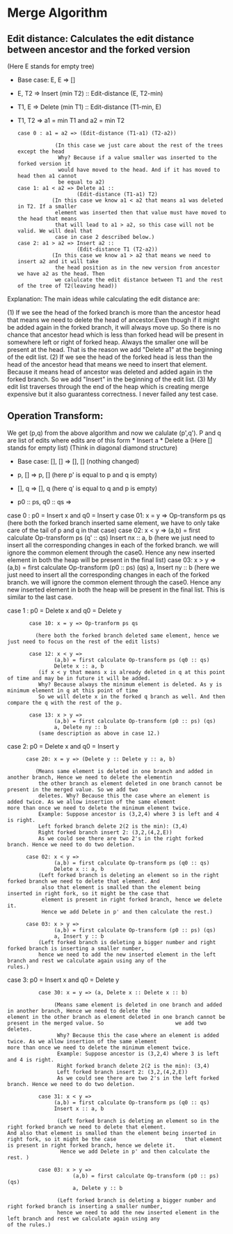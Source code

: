 # Merge Algorithm

## Edit distance: Calculates the edit distance between ancestor and the forked version 
(Here E stands for empty tree)
- Base case: E, E => []

- E, T2 => Insert (min T2) :: Edit-distance (E, T2-min)

- T1, E => Delete (min T1) :: Edit-distance (T1-min, E) 

- T1, T2 => 
  a1 = min T1 and a2 = min T2
      
      case 0 : a1 = a2 => (Edit-distance (T1-a1) (T2-a2)) 
      
                  (In this case we just care about the rest of the trees except the head
                   Why? Because if a value smaller was inserted to the forked version it
                   would have moved to the head. And if it has moved to head then a1 cannot
                   be equal to a2)
      case 1: a1 < a2 => Delete a1 :: 
                         (Edit-distance (T1-a1) T2)       
                 (In this case we know a1 < a2 that means a1 was deleted in T2. If a smaller
                  element was inserted then that value must have moved to the head that means 
                  that will lead to a1 > a2, so this case will not be valid. We will deal that
                  case in case 2 described below.)
      case 2: a1 > a2 => Insert a2 ::
                         (Edit-distance T1 (T2-a2))       
                 (In this case we know a1 > a2 that means we need to insert a2 and it will take 
                  the head position as in the new version from ancestor we have a2 as the head. Then 
                  we calulcate the edit distance between T1 and the rest of the tree of T2(leaving head))
                  
Explanation: The main ideas while calculating the edit distance are:

(1) If we see the head of the forked branch is more than the ancestor head that means we need to delete the head of ancestor.Even though if it might be added again in the forked branch, it will always move up. So there is no chance that ancestor head which is less than forked head will be present in somewhere left or right of forked heap. Always the smaller one will be present at the head. That is the reason we add "Delete a1" at the beginning of the edit list.
(2) If we see the head of the forked head is less than the head of the ancestor head that means we need to insert that
    element. Because it means head of ancestor was deleted and added again in the forked branch. So we add "Insert" in the 
    beginning of the edit list.
(3) My edit list traverses through the end of the heap which is creating merge expensive but it also guarantess correctness. I never failed any test case.
                                                           
## Operation Transform: 

We get (p,q) from the above algorithm and now we calulate (p',q'). P and q are list of edits where edits are of this form
    * Insert a
    * Delete a
(Here [] stands for empty list)         (Think in diagonal diamond structure)

- Base case: [], [] => [], []               (nothing changed)

- p, [] => p, []                            (here p' is equal to p and q is empty)

- [], q => [], q                            (here q' is equal to q and p is empty)

- p0 :: ps, q0 :: qs => 

case 0 : p0 = Insert x and q0 = Insert y
           case 01: x = y => Op-transform ps qs         
              (here both the forked branch inserted same element, we have to only take care                                                 of the tail of p and q in that case)
           case 02: x < y => 
                   (a,b) = first calculate Op-transform ps (q' :: qs) 
                   Insert nx :: a, b
              (here we just need to insert all the corresponding changes in each of the forked branch. we will 
              ignore the common element through the case0. Hence any new inserted element in both the heap will
              be present in the final list)
           case 03: x > y => 
                   (a,b) = first calculate Op-transform (p0 :: ps) (qs) 
                   a, Insert ny :: b
              (here we just need to insert all the corresponding changes in each of the forked branch. we will 
              ignore the common element through the case0. Hence any new inserted element in both the heap will
              be present in the final list. This is similar to the last case. 
              
case 1 : p0 = Delete x and q0 = Delete y 

           case 10: x = y => Op-tranform ps qs 
           
             (here both the forked branch deleted same element, hence we just need to focus on the rest of the edit lists)
             
           case 12: x < y => 
                   (a,b) = first calculate Op-transform ps (q0 :: qs) 
                   Delete x :: a, b
              (if x < y that means x is already deleted in q at this point of time and may be in future it will be added. 
              Why? Because always the minimum element is deleted. As y is minimum element in q at this point of time
              So we will delete x in the forked q branch as well. And then compare the q with the rest of the p. 
              
           case 13: x > y => 
                   (a,b) = first calculate Op-transform (p0 :: ps) (qs) 
                   a, Delete ny :: b
              (same description as above in case 12.)
              
  case 2: p0 = Delete x and q0 = Insert y 
  
          case 20: x = y => (Delete y :: Delete y :: a, b)
          
             (Means same element is deleted in one branch and added in another branch, Hence we need to delete the elementin 
              the other branch as element deleted in one branch cannot be present in the merged value. So we add two
              deletes. Why? Because this the case where an element is added twice. As we allow insertion of the same element               more than once we need to delete the minimum element twice. 
              Example: Suppose ancestor is (3,2,4) where 3 is left and 4 is right. 
              Left forked branch delete 2(2 is the min): (3,4)
              Right forked branch insert 2: (3,2,(4,2,E))
              As we could see there are two 2's in the right forked branch. Hence we need to do two deletion. 
              
          case 02: x < y => 
                   (a,b) = first calculate Op-transform ps (q0 :: qs) 
                   Delete x :: a, b
              (Left forked branch is deleting an element so in the right forked branch we need to delete that element. And 
               also that element is smalled than the element being inserted in right fork, so it might be the case that
               element is present in right forked branch, hence we delete it.
               Hence we add Delete in p' and then calculate the rest.)
               
          case 03: x > y => 
                   (a,b) = first calculate Op-transform (p0 :: ps) (qs) 
                   a, Insert y :: b
              (Left forked branch is deleting a bigger number and right forked branch is inserting a smaller number,
              hence we need to add the new inserted element in the left branch and rest we calculate again using any of the                 rules.)
              
case 3: p0 = Insert x and q0 = Delete y

              case 30: x = y => (a, Delete x :: Delete x :: b)
              
                   (Means same element is deleted in one branch and added in another branch, Hence we need to delete the                         element in the other branch as element deleted in one branch cannot be present in the merged value. So                       we add two deletes.
                    Why? Because this the case where an element is added twice. As we allow insertion of the same element                       more than once we need to delete the minimum element twice. 
                    Example: Suppose ancestor is (3,2,4) where 3 is left and 4 is right. 
                    Right forked branch delete 2(2 is the min): (3,4)
                    Left forked branch insert 2: (3,2,(4,2,E))
                    As we could see there are two 2's in the left forked branch. Hence we need to do two deletion.
                    
              case 31: x < y => 
                   (a,b) = first calculate Op-transform ps (q0 :: qs) 
                   Insert x :: a, b
                   
                    (Left forked branch is deleting an element so in the right forked branch we need to delete that element.                      And also that element is smalled than the element being inserted in right fork, so it might be the case                      that element is present in right forked branch, hence we delete it.
                     Hence we add Delete in p' and then calculate the rest. )
                     
              case 03: x > y => 
                         (a,b) = first calculate Op-transform (p0 :: ps) (qs) 
                         a, Delete y :: b
                         
                    (Left forked branch is deleting a bigger number and right forked branch is inserting a smaller number,
                    hence we need to add the new inserted element in the left branch and rest we calculate again using any                       of the rules.)
                      
      
